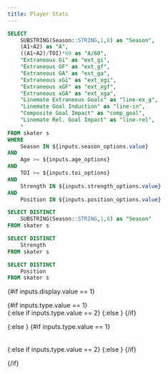 ```yaml
---
title: Player Stats
---
```


```sql skater_stats
SELECT 
	SUBSTRING(Season::STRING,1,8) as "Season", 
	(A1+A2) as "A",
	((A1+A2)/TOI)*60 as "A/60",
	"Extraneous Gi" as "ext_gi",
	"Extraneous GF" as "ext_gf",
	"Extraneous GA" as "ext_ga",
	"Extraneous xGi" as "ext_xgi",
	"Extraneous xGF" as "ext_xgf",
	"Extraneous xGA" as "ext_xga",
	"Linemate Extraneous Goals" as "line-ex_g",
	"Linemate Goal Induction" as "line-in",
	"Composite Goal Impact" as "comp_goal",
	"Linemate Rel. Goal Impact" as "line-rel",
	*
FROM skater s
WHERE
	Season IN ${inputs.season_options.value}
AND
	Age >= ${inputs.age_options}
AND
	TOI >= ${inputs.toi_options}
AND
	Strength IN ${inputs.strength_options.value}
AND
	Position IN ${inputs.position_options.value}
```

```sql seasons
SELECT DISTINCT 
	SUBSTRING(Season::STRING,1,8) as "Season"
FROM skater s
```

```sql strengths
SELECT DISTINCT 
	Strength
FROM skater s
```

```sql positions
SELECT DISTINCT 
	Position
FROM skater s
```

<Dropdown
    data={seasons}
    name=season_options
    value=Season
	title=Season
    defaultValue="20242025"
	multiple=true
/>

<Dropdown
    data={strengths}
    name=strength_options
    value=Strength
	title=Strength
    defaultValue="5v5"
	multiple=true
/>

<Dropdown
    data={positions}
    name=position_options
    value=Position
	title=Position
	selectAllByDefault=true
	multiple=true
/>

<Dropdown name=display title=Display defaultValue=1>
	<DropdownOption valueLabel="Total" value=1 />
	<DropdownOption valueLabel="Rates" value=2 />
</Dropdown>

<Dropdown name=type title=Type defaultValue=1>
	<DropdownOption valueLabel="Individual" value=1 />
	<DropdownOption valueLabel="On-Ice" value=2 />
	<DropdownOption valueLabel="Goal Impact" value=3 />
</Dropdown>


<TextInput
    name=age_options
    title="Age"
	defaultValue=17
/>

<TextInput
    name=toi_options
    title="TOI"
	defaultValue=150
/>

{#if inputs.display.value == 1}

{#if inputs.type.value == 1}
<DataTable data={skater_stats} rows=50 search=true rowShading=true headerColor=#0000ff headerFontColor=white link=playerLink>
    <Column id=Player align=center />
	<Column id=ID align=center title="ID"/>
    <Column id=Season align=center />
	<Column id=Team align=center />
	<Column id=Position align=center />
    <Column id=Age align=center />
	<Column id=Nationality align=center />
	<Column id=GP align=center title="GP"/>
    <Column id=TOI align=center title="TOI" fmt='#,###.#0' />
	<Column id=Gi align=center title="G"/>
	<Column id=A1 align=center />
	<Column id=A2 align=center />
    <Column id=A align=center />
	<Column id=P align=center />
	<Column id=Fi align=center title="iFF"/>
	<Column id=xGi align=center title="ixG"/>
	<Column id=xGi/Fi align=center title="ixG/iFF"/>
	<Column id=Gi/xGi align=center title="G/ixG"/>
    <Column id=Give align=center />
    <Column id=Take align=center />	
	<Column id=Penl align=center />
    <Column id=Draw align=center />	
	<Column id=PIM align=center title="PIM"/>	
</DataTable>
{:else if inputs.type.value == 2}
<DataTable data={skater_stats} rows=50 search=true rowShading=true headerColor=#0000ff headerFontColor=white link=playerLink>
    <Column id=Player align=center />
	<Column id=ID align=center title="ID"/>
    <Column id=Season align=center />
	<Column id=Team align=center />
	<Column id=Position align=center />
    <Column id=Age align=center />
	<Column id=Nationality align=center />
	<Column id=GP align=center title="GP"/>
    <Column id=TOI align=center title="TOI" fmt='#,###.#0' />
	<Column id=GF align=center title="GF"/>
    <Column id=GA align=center title="GA"/>
	<Column id=FF align=center title="FF"/>
    <Column id=FA align=center title="FA"/>
    <Column id=xGF align=center title="FF"/>
    <Column id=xGA align=center title="xGA"/>
    <Column id=xGF/FF align=center title="xGF/FF"/>
    <Column id=xGA/FA align=center title="xGA/FA"/>
    <Column id=GF/xGF align=center title="GF/xGF"/>
    <Column id=GF% align=center title="GF%" fmt='##.00%' />
	<Column id=FF% align=center title="FF%" fmt='##.00%' />
    <Column id=xGF% align=center title="xGF%" fmt='##.00%' />
</DataTable>
{:else }
<DataTable data={skater_stats} rows=50 search=true rowShading=true headerColor=#0000ff headerFontColor=white link=playerLink>
    <Column id=Player align=center />
	<Column id=ID align=center title="ID"/>
    <Column id=Season align=center />
	<Column id=Team align=center />
	<Column id=Position align=center />
    <Column id=Age align=center />
	<Column id=Nationality align=center />
	<Column id=GP align=center title="GP"/>
    <Column id=TOI align=center title="TOI" fmt='#,###.#0' />
	<Column id=INDV-SRI align=center title="Shot Rate Impact" fmt='#0.####' />
    <Column id=INDV-SQI align=center title="Shot Quality Impact" fmt='#0.####' />
	<Column id=INDV-FN align=center title="Finishing Impact" fmt='#0.####' />
    <Column id=OOFF-SRI align=center title="On-Ice Shot Rate Impact For" fmt='#0.####' />
    <Column id=OOFF-SQI align=center title="On-Ice Shot Quality Impact For" fmt='#0.####' />
	<Column id=OOFF-FN align=center title="On-Ice Finishing Impact For" fmt='#0.####' />
	<Column id=ODEF-SRI align=center title="On-Ice Shot Rate Impact Against" fmt='#0.####' />
    <Column id=ODEF-SQI align=center title="On-Ice Shot Quality Impact Against" fmt='#0.####' />
	<Column id=ODEF-FN align=center title="On-Ice Finishing Impact Against" fmt='#0.####' />
	<Column id=ext_gi align=center title="Extraneous G" fmt='#0.####' />
    <Column id=ext_gf align=center title="Extraneous GF" fmt='#0.####' />
	<Column id=ext_ga align=center title="Extraneous GA" fmt='#0.####' />
	<Column id=ext_xgi align=center title="Extraneous ixG" fmt='#0.####' />
    <Column id=ext_xgf align=center title="Extraneous xGF" fmt='#0.####' />
	<Column id=ext_xga align=center title="Extraneous xGA" fmt='#0.####' />
	<Column id=line-ex_g align=center title="Linemate Extraneous GF" fmt='#0.####' />
	<Column id=line-in align=center title="Goal Induction" fmt='#0.####' />
    <Column id=comp_goal align=center title="Composite Goal Impact" fmt='#0.####' />
	<Column id=line-rel align=center title="Linemate Rel. Goal Impact" fmt='#0.####' />
</DataTable>
{/if}


{:else }
{#if inputs.type.value == 1}
<DataTable data={skater_stats} rows=50 search=true rowShading=true headerColor=#0000ff headerFontColor=white link=playerLink>
    <Column id=Player align=center />
	<Column id=ID align=center title="ID"/>
    <Column id=Season align=center />
	<Column id=Team align=center />
	<Column id=Position align=center />
    <Column id=Age align=center />
	<Column id=Nationality align=center />
	<Column id=GP align=center title="GP"/>
    <Column id=TOI align=center title="TOI" fmt='#,###.#0' />
	<Column id=Gi/60 align=center title="G/60"/>
	<Column id=A1/60 align=center />
	<Column id=A2/60 align=center />
    <Column id=A/60 align=center />
	<Column id=P/60 align=center />
	<Column id=Fi/60 align=center title="iFF/60"/>
	<Column id=xGi/60 align=center title="ixG/60"/>
	<Column id=xGi/Fi align=center title="ixG/iFF"/>
	<Column id=Gi/xGi align=center title="G/ixG"/>
    <Column id=Give/60 align=center />
    <Column id=Take/60 align=center />	
	<Column id=Penl/60 align=center />
    <Column id=Draw/60 align=center />	
	<Column id=PIM align=center title="PIM"/>	
</DataTable>
{:else if inputs.type.value == 2}
<DataTable data={skater_stats} rows=50 search=true rowShading=true headerColor=#0000ff headerFontColor=white link=playerLink>
    <Column id=Player align=center />
	<Column id=ID align=center title="ID"/>
    <Column id=Season align=center />
	<Column id=Team align=center />
	<Column id=Position align=center />
    <Column id=Age align=center />
	<Column id=Nationality align=center />
	<Column id=GP align=center title="GP"/>
    <Column id=TOI align=center title="TOI" fmt='#,###.#0' />
	<Column id=GF/60 align=center title="GF/60"/>
    <Column id=GA/60 align=center title="GA/60"/>
	<Column id=FF/60 align=center title="FF/60"/>
    <Column id=FA/60 align=center title="FA/60"/>
    <Column id=xGF/60 align=center title="xGF/60"/>
    <Column id=xGA/60 align=center title="xGA/60"/>
    <Column id=xGF/FF align=center title="xGF/FF"/>
    <Column id=xGA/FA align=center title="xGA/FA"/>
    <Column id=GF/xGF align=center title="GF/xGF"/>
    <Column id=GF% align=center title="GF%" fmt='##.00%' />
	<Column id=FF% align=center title="FF%" fmt='##.00%' />
    <Column id=xGF% align=center title="xGF%" fmt='##.00%' />
</DataTable>
{:else }
<DataTable data={skater_stats} rows=50 search=true rowShading=true headerColor=#0000ff headerFontColor=white link=playerLink>
    <Column id=Player align=center />
	<Column id=ID align=center title="ID"/>
    <Column id=Season align=center />
	<Column id=Team align=center />
	<Column id=Position align=center />
    <Column id=Age align=center />
	<Column id=Nationality align=center />
	<Column id=GP align=center title="GP"/>
    <Column id=TOI align=center title="TOI" fmt='#,###.#0' />
	<Column id=INDV-SRI align=center title="Shot Rate Impact" fmt='#0.####' />
    <Column id=INDV-SQI align=center title="Shot Quality Impact" fmt='#0.####' />
	<Column id=INDV-FN align=center title="Finishing Impact" fmt='#0.####' />
    <Column id=OOFF-SRI align=center title="On-Ice Shot Rate Impact For" fmt='#0.####' />
    <Column id=OOFF-SQI align=center title="On-Ice Shot Quality Impact For" fmt='#0.####' />
	<Column id=OOFF-FN align=center title="On-Ice Finishing Impact For" fmt='#0.####' />
	<Column id=ODEF-SRI align=center title="On-Ice Shot Rate Impact Against" fmt='#0.####' />
    <Column id=ODEF-SQI align=center title="On-Ice Shot Quality Impact Against" fmt='#0.####' />
	<Column id=ODEF-FN align=center title="On-Ice Finishing Impact Against" fmt='#0.####' />
	<Column id=ext_gi align=center title="Extraneous G" fmt='#0.####' />
    <Column id=ext_gf align=center title="Extraneous GF" fmt='#0.####' />
	<Column id=ext_ga align=center title="Extraneous GA" fmt='#0.####' />
	<Column id=ext_xgi align=center title="Extraneous ixG" fmt='#0.####' />
    <Column id=ext_xgf align=center title="Extraneous xGF" fmt='#0.####' />
	<Column id=ext_xga align=center title="Extraneous xGA" fmt='#0.####' />
	<Column id=line-ex_g align=center title="Linemate Extraneous GF" fmt='#0.####' />
	<Column id=line-in align=center title="Goal Induction" fmt='#0.####' />
    <Column id=comp_goal align=center title="Composite Goal Impact" fmt='#0.####' />
	<Column id=line-rel align=center title="Linemate Rel. Goal Impact" fmt='#0.####' />
</DataTable>
{/if}

{/if}